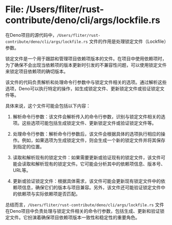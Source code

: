 # File: /Users/fliter/rust-contribute/deno/cli/args/lockfile.rs

在Deno项目的源代码中，`/Users/fliter/rust-contribute/deno/cli/args/lockfile.rs` 文件的作用是处理锁定文件（Lockfile）参数。

锁定文件是一个用于跟踪和管理项目依赖项版本的文件。在项目中使用依赖项时，为了确保不会出现当依赖项的版本更新时引发的不兼容性问题，可以使用锁定文件来锁定项目依赖项的确切版本。

该文件的代码负责解析和处理命令行参数中与锁定文件相关的选项。通过解析这些选项，Deno可以执行特定的操作，如生成锁定文件、更新锁定文件或验证锁定文件等。

具体来说，这个文件可能会包括以下内容：

1. 解析命令行参数：该文件会解析传入的命令行参数，识别与锁定文件相关的选项。这些选项可能包括生成锁定文件、更新锁定文件或验证锁定文件等。

2. 处理命令行参数：解析命令行参数后，该文件会根据具体的选项执行相应的操作。例如，如果选项为生成锁定文件，则会生成一个新的锁定文件并将其保存到指定的位置。

3. 读取和解析现有的锁定文件：如果需要更新或验证现有的锁定文件，该文件可能会读取和解析现有的锁定文件。它可能会分析其中的依赖项信息、版本号、URL等。

4. 更新或验证锁定文件：根据具体需求，该文件可能会更新现有锁定文件中的依赖项信息，确保它们的版本与项目兼容。另外，该文件还可能验证锁定文件中的依赖项与实际依赖项是否匹配。

总结而言，`/Users/fliter/rust-contribute/deno/cli/args/lockfile.rs` 文件在Deno项目中负责处理与锁定文件相关的命令行参数，包括生成、更新和验证锁定文件。它扮演着确保项目依赖项版本一致性和稳定性的重要角色。


